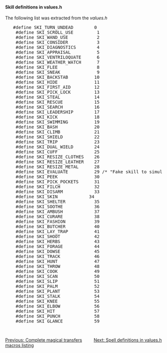 <div class="mw-parser-output"><h4><span class="mw-headline" id="Skill_definitions_in_values.h">Skill definitions in values.h</span></h4>
<p>The following list was extracted from the
	<i>values.h</i>
</p>
<pre>	#define SKI_TURN_UNDEAD        0
	#define SKI_SCROLL_USE         1
	#define SKI_WAND_USE           2
	#define SKI_CONSIDER           3
	#define SKI_DIAGNOSTICS        4
	#define SKI_APPRAISAL          5
	#define SKI_VENTRILOQUATE      6
	#define SKI_WEATHER_WATCH      7
	#define SKI_FLEE               8
	#define SKI_SNEAK              9
	#define SKI_BACKSTAB          10
	#define SKI_HIDE              11
	#define SKI_FIRST_AID         12
	#define SKI_PICK_LOCK         13
	#define SKI_STEAL             14
	#define SKI_RESCUE            15
	#define SKI_SEARCH            16
	#define SKI_LEADERSHIP        17
	#define SKI_KICK              18
	#define SKI_SWIMMING          19
	#define SKI_BASH              20
	#define SKI_CLIMB             21
	#define SKI_SHIELD            22
	#define SKI_TRIP              23
	#define SKI_DUAL_WIELD        24
	#define SKI_CUFF              25
	#define SKI_RESIZE_CLOTHES    26
	#define SKI_RESIZE_LEATHER    27
	#define SKI_RESIZE_METAL      28
	#define SKI_EVALUATE          29 /* "Fake skill to simulate combinations */
	#define SKI_PEEK              30
	#define SKI_PICK_POCKETS      31
	#define SKI_FILCH             32
	#define SKI_DISARM            33
	#define SKI_SKIN            34
	#define SKI_SHELTER           35
	#define SKI_SOOTHE            36
	#define SKI_AMBUSH            37
	#define SKI_CURARE            38
	#define SKI_FASHION           39
	#define SKI_BUTCHER           40
	#define SKI_LAY_TRAP          41
	#define SKI_SHOOT             42
	#define SKI_HERBS             43
	#define SKI_FORAGE            44
	#define SKI_DOWSE             45
	#define SKI_TRACK             46
	#define SKI_HUNT              47
	#define SKI_THROW             48
	#define SKI_COOK              49
	#define SKI_SCAN              50
	#define SKI_SLIP              51
	#define SKI_PALM              52
	#define SKI_PLANT             53
	#define SKI_STALK             54
	#define SKI_KNEE              55
	#define SKI_ELBOW             56
	#define SKI_HIT               57
	#define SKI_PUNCH             58
	#define SKI_GLANCE            59
</pre>
<div style="padding-top: 30px; padding-bottom: 20px; text-align: left;float:left;width:50%;"><a href="./Manual:Zone-Manual-Appendices-Complete-magical-transfers-macros-listing" title="Manual:Zone Manual/Appendices/Complete magical transfers macros listing">Previous: Complete magical transfers macros listing</a></div>
<div style="padding-top: 30px; padding-bottom: 20px; text-align: right;float:right;width:50%;"><a href="./Manual:Zone-Manual-Appendices-Spell-definitions-in-values.h" title="Manual:Zone Manual/Appendices/Spell definitions in values.h">Next: Spell definitions in values.h</a></div></div>